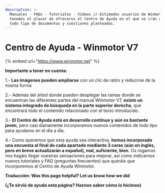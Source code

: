 ```yaml
---
description: >-
  Manuales - FAQs - Tutoriales - Vídeos // Estimados usuarios de Winmotor,
  tenemos el placer de ofreceros el Centro de Ayuda en el que se irán ampliando
  todo tipo de documentos y cuestiones planteadas.
---
```


# Centro de Ayuda - Winmotor V7

{% embed url="https://www.winmotor.net" %}

**Importante a tener en cuenta:**

1.- **Las imágenes pueden ampliarse** con un clic de ratón y reducirse de la misma forma

2.- Además del árbol donde pueden desplegar las ramas donde se encuentran las diferentes partes del manual Winmotor V7, **existe un sistema integrado de búsqueda en la parte superior derecha**, que encontrará todo el contenido relacionado con el texto introducido.

3.- **El Centro de Ayuda está en desarrollo continuo y aún es bastante joven**, pero casi diariamente incorporamos nuevos contenidos de todo tipo para ayudaros en el día a día.

4.- Como queremos que esta ayuda sea interactiva, **hemos incorporado una encuesta al final de cada apartado mediante 3 caras \(aún en inglés, pero en breve actualizarán a español\), mal, suficiente, bien**. Os rogamos nos hagáis llegar vuestras sensaciones para mejorar, así como indicarnos nuevos tutoriales y FAQ \(preguntas frecuentes\) que queráis que incorporemos al Centro de Ayuda Winmotor.

**Traducción: Was this page helpful? Let us know how we did** 

**\(¿Te sirvió de ayuda esta página? Haznos saber cómo lo hicimos\)**

